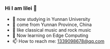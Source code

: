 ### Hi I am lilei 👋
- 🏫  now studying in Yunnan University
- 🌱  come from Yunnan Province, China
- 🎵 like classical music and rock music
- 📕 Now learning on Edge Computing
- 📫 How to reach me: 1339098678@qq.com
